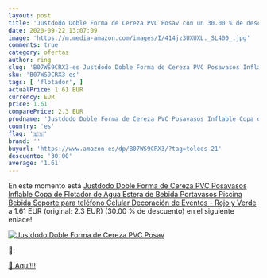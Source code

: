```yaml
---
layout: post
title: 'Justdodo Doble Forma de Cereza PVC Posav con un 30.00 % de descuento'
date: 2020-09-22 13:07:09
image: 'https://m.media-amazon.com/images/I/414jz3UXUXL._SL400_.jpg'
comments: true
category: ofertas
author: ring
slug: 'B07WS9CRX3-es Justdodo Doble Forma de Cereza PVC Posavasos Inflable Copa...'
sku: 'B07WS9CRX3-es'
tags: [ 'flotador', ]
actualPrice: 1.61 EUR
currency: EUR
price: 1.61
comparePrice: 2.3 EUR
prodname: 'Justdodo Doble Forma de Cereza PVC Posavasos Inflable Copa de Flotador de Agua Estera de Bebida Portavasos Piscina Bebida Soporte para teléfono Celular Decoración de Eventos - Rojo y Verde'
country: 'es'
flag: '🇪🇸'
brand: ''
buyurl: 'https://www.amazon.es/dp/B07WS9CRX3/?tag=tolees-21'
descuento: '30.00'
average: '1.61'
---
```


En este momento está [Justdodo Doble Forma de Cereza PVC Posavasos Inflable Copa de Flotador de Agua Estera de Bebida Portavasos Piscina Bebida Soporte para teléfono Celular Decoración de Eventos - Rojo y Verde](https://www.amazon.es/dp/B07WS9CRX3/?tag=tolees-21) a 1.61 EUR (original: 2.3 EUR) (30.00 %  de descuento) en el siguiente enlace!

[![Justdodo Doble Forma de Cereza PVC Posav](https://m.media-amazon.com/images/I/414jz3UXUXL._SL400_.jpg)](https://www.amazon.es/dp/B07WS9CRX3/?tag=tolees-21)

🔎:


[🛒 Aquí!!!](https://www.amazon.es/dp/B07WS9CRX3/?tag=tolees-21)
